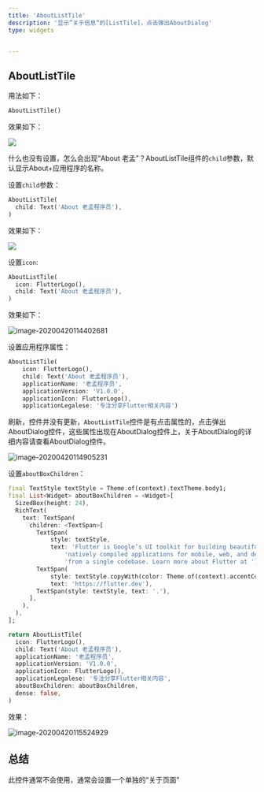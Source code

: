 ```yaml
---
title: 'AboutListTile'
description: '显示”关于信息“的[ListTile]，点击弹出AboutDialog'
type: widgets


---
```




## AboutListTile

用法如下：

```dart
AboutListTile()
```

效果如下：

![](http://img.laomengit.com/image-20200420113543025.png)

什么也没有设置，怎么会出现“About 老孟”？AboutListTile组件的`child`参数，默认显示About+应用程序的名称。

设置`child`参数：

```dart
AboutListTile(
  child: Text('About 老孟程序员'),
)
```

效果如下：

![](http://img.laomengit.com/image-20200420114124372.png)

设置`icon`:

```dart
AboutListTile(
  icon: FlutterLogo(),
  child: Text('About 老孟程序员'),
)
```

效果如下：

![image-20200420114402681](http://img.laomengit.com/image-20200420114402681.png)

设置应用程序属性：

```dart
AboutListTile(
    icon: FlutterLogo(),
    child: Text('About 老孟程序员'),
    applicationName: '老孟程序员',
    applicationVersion: 'V1.0.0',
    applicationIcon: FlutterLogo(),
    applicationLegalese: '专注分享Flutter相关内容')
```

刷新，控件并没有更新，`AboutListTile`控件是有点击属性的，点击弹出AboutDialog控件，这些属性出现在AboutDialog控件上，关于AboutDialog的详细内容请查看AboutDialog控件。

![image-20200420114905231](http://img.laomengit.com/image-20200420114905231.png)

设置`aboutBoxChildren`：

```dart
final TextStyle textStyle = Theme.of(context).textTheme.body1;
final List<Widget> aboutBoxChildren = <Widget>[
  SizedBox(height: 24),
  RichText(
    text: TextSpan(
      children: <TextSpan>[
        TextSpan(
            style: textStyle,
            text: 'Flutter is Google’s UI toolkit for building beautiful, '
                'natively compiled applications for mobile, web, and desktop '
                'from a single codebase. Learn more about Flutter at '),
        TextSpan(
            style: textStyle.copyWith(color: Theme.of(context).accentColor),
            text: 'https://flutter.dev'),
        TextSpan(style: textStyle, text: '.'),
      ],
    ),
  ),
];

return AboutListTile(
  icon: FlutterLogo(),
  child: Text('About 老孟程序员'),
  applicationName: '老孟程序员',
  applicationVersion: 'V1.0.0',
  applicationIcon: FlutterLogo(),
  applicationLegalese: '专注分享Flutter相关内容',
  aboutBoxChildren: aboutBoxChildren,
  dense: false,
)
```

效果：

![image-20200420115524929](http://img.laomengit.com/image-20200420115524929.png)



## 总结

此控件通常不会使用，通常会设置一个单独的“关于页面”

